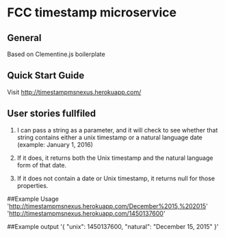 # FCC timestamp microservice


## General

Based on Clementine.js boilerplate


## Quick Start Guide

Visit http://timestampmsnexus.herokuapp.com/

## User stories fullfiled
1) I can pass a string as a parameter, and it will check to see whether that string contains either a unix timestamp or a natural language date (example: January 1, 2016)

2) If it does, it returns both the Unix timestamp and the natural language form of that date.

3) If it does not contain a date or Unix timestamp, it returns null for those properties.

##Example Usage
'http://timestampmsnexus.herokuapp.com/December%2015,%202015'
'http://timestampmsnexus.herokuapp.com/1450137600'

##Example output
'{ "unix": 1450137600, "natural": "December 15, 2015" }'